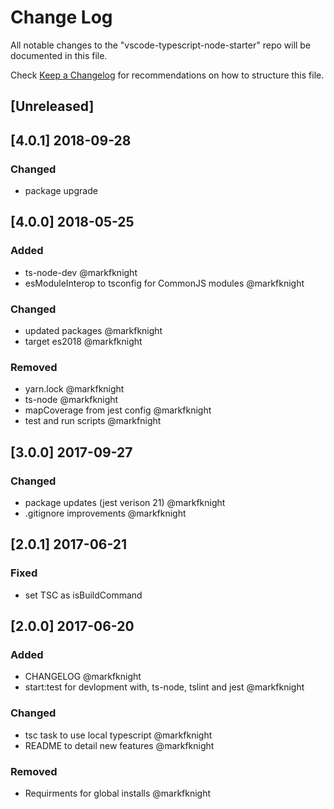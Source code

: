 # Change Log
All notable changes to the "vscode-typescript-node-starter" repo will be documented in this file.

Check [Keep a Changelog](http://keepachangelog.com/) for recommendations on how to structure this file.

## [Unreleased]

## [4.0.1] 2018-09-28
### Changed
- package upgrade

## [4.0.0] 2018-05-25
### Added
- ts-node-dev @markfknight
- esModuleInterop to tsconfig for CommonJS modules @markfknight

### Changed
- updated packages @markfknight
- target es2018 @markfknight

### Removed
- yarn.lock @markfknight
- ts-node @markfknight
- mapCoverage from jest config @markfknight
- test and run scripts @markfnight

## [3.0.0] 2017-09-27
### Changed
- package updates (jest verison 21) @markfknight
- .gitignore improvements @markfknight

## [2.0.1] 2017-06-21
### Fixed
- set TSC as isBuildCommand

## [2.0.0] 2017-06-20
### Added
- CHANGELOG @markfknight
- start:test for devlopment with, ts-node, tslint and jest @markfknight

### Changed
- tsc task to use local typescript @markfknight
- README to detail new features @markfknight

### Removed
- Requirments for global installs @markfknight